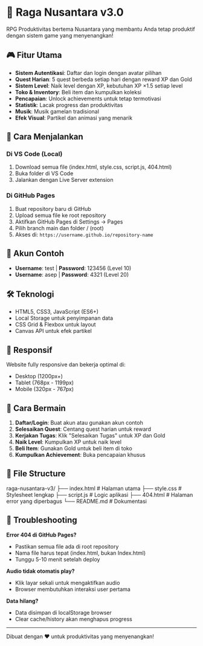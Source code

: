 # 🏯 Raga Nusantara v3.0

RPG Produktivitas bertema Nusantara yang membantu Anda tetap produktif dengan sistem game yang menyenangkan!

## 🎮 Fitur Utama

- **Sistem Autentikasi**: Daftar dan login dengan avatar pilihan
- **Quest Harian**: 5 quest berbeda setiap hari dengan reward XP dan Gold
- **Sistem Level**: Naik level dengan XP, kebutuhan XP ×1.5 setiap level
- **Toko & Inventory**: Beli item dan kumpulkan koleksi
- **Pencapaian**: Unlock achievements untuk tetap termotivasi
- **Statistik**: Lacak progress dan produktivitas
- **Musik**: Musik gamelan tradisional
- **Efek Visual**: Partikel dan animasi yang menarik

## 🚀 Cara Menjalankan

### Di VS Code (Local)
1. Download semua file (index.html, style.css, script.js, 404.html)
2. Buka folder di VS Code
3. Jalankan dengan Live Server extension

### Di GitHub Pages
1. Buat repository baru di GitHub
2. Upload semua file ke root repository
3. Aktifkan GitHub Pages di Settings → Pages
4. Pilih branch main dan folder / (root)
5. Akses di: `https://username.github.io/repository-name`

## 👤 Akun Contoh

- **Username**: test | **Password**: 123456 (Level 10)
- **Username**: asep | **Password**: 4321 (Level 20)

## 🛠 Teknologi

- HTML5, CSS3, JavaScript (ES6+)
- Local Storage untuk penyimpanan data
- CSS Grid & Flexbox untuk layout
- Canvas API untuk efek partikel

## 📱 Responsif

Website fully responsive dan bekerja optimal di:
- Desktop (1200px+)
- Tablet (768px - 1199px)
- Mobile (320px - 767px)

## 🎯 Cara Bermain

1. **Daftar/Login**: Buat akun atau gunakan akun contoh
2. **Selesaikan Quest**: Centang quest harian untuk reward
3. **Kerjakan Tugas**: Klik "Selesaikan Tugas" untuk XP dan Gold
4. **Naik Level**: Kumpulkan XP untuk naik level
5. **Beli Item**: Gunakan Gold untuk beli item di toko
6. **Kumpulkan Achievement**: Buka pencapaian khusus

## 📄 File Structure
raga-nusantara-v3/
├── index.html # Halaman utama
├── style.css # Stylesheet lengkap
├── script.js # Logic aplikasi
├── 404.html # Halaman error yang diperbagus
└── README.md # Dokumentasi


## 🔧 Troubleshooting

**Error 404 di GitHub Pages?**
- Pastikan semua file ada di root repository
- Nama file harus tepat (index.html, bukan Index.html)
- Tunggu 5-10 menit setelah deploy

**Audio tidak otomatis play?**
- Klik layar sekali untuk mengaktifkan audio
- Browser membutuhkan interaksi user pertama

**Data hilang?**
- Data disimpan di localStorage browser
- Clear cache/history akan menghapus progress

---


Dibuat dengan ❤️ untuk produktivitas yang menyenangkan!
